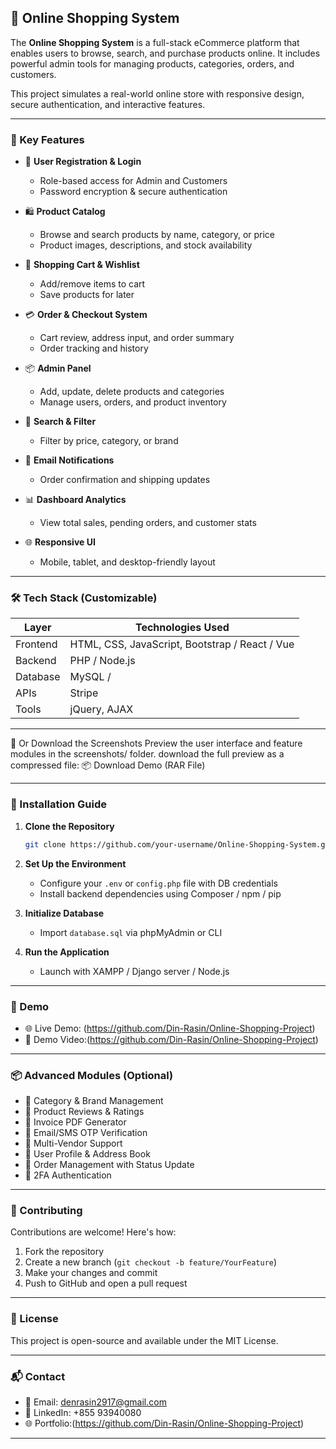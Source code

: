 
## 🛒 Online Shopping System

The **Online Shopping System** is a full-stack eCommerce platform that enables users to browse, search, and purchase products online. It includes powerful admin tools for managing products, categories, orders, and customers.

This project simulates a real-world online store with responsive design, secure authentication, and interactive features.

---
<!-- Failed to upload "View Picture Demo Online Shopping Project.mp4" -->
### 🌟 Key Features

* 👥 **User Registration & Login**

  * Role-based access for Admin and Customers
  * Password encryption & secure authentication

* 🛍️ **Product Catalog**

  * Browse and search products by name, category, or price
  * Product images, descriptions, and stock availability

* 🛒 **Shopping Cart & Wishlist**

  * Add/remove items to cart
  * Save products for later

* 💳 **Order & Checkout System**

  * Cart review, address input, and order summary
  * Order tracking and history

* 📦 **Admin Panel**

  * Add, update, delete products and categories
  * Manage users, orders, and product inventory

* 🔎 **Search & Filter**

  * Filter by price, category, or brand

* 🔔 **Email Notifications**

  * Order confirmation and shipping updates

* 📊 **Dashboard Analytics**

  * View total sales, pending orders, and customer stats

* 🌐 **Responsive UI**

  * Mobile, tablet, and desktop-friendly layout

---

### 🛠️ Tech Stack (Customizable)

| Layer    | Technologies Used                              |
| -------- | ---------------------------------------------- |
| Frontend | HTML, CSS, JavaScript, Bootstrap / React / Vue |
| Backend  | PHP / Node.js        
| Database | MySQL /                  
| APIs     | Stripe           
| Tools    | jQuery, AJAX  |

---

📁 Or Download the Screenshots
Preview the user interface and feature modules in the screenshots/ folder.
 download the full preview as a compressed file:
📦 Download Demo (RAR File)

---

### 🔧 Installation Guide

1. **Clone the Repository**

   ```bash
   git clone https://github.com/your-username/Online-Shopping-System.git
   ```
2. **Set Up the Environment**

   * Configure your `.env` or `config.php` file with DB credentials
   * Install backend dependencies using Composer / npm / pip
3. **Initialize Database**

   * Import `database.sql` via phpMyAdmin or CLI
4. **Run the Application**

   * Launch with XAMPP / Django server / Node.js

---

### 📸 Demo

* 🌐 Live Demo: (https://github.com/Din-Rasin/Online-Shopping-Project)
* 🎥 Demo Video:(https://github.com/Din-Rasin/Online-Shopping-Project)

---

### 📦 Advanced Modules (Optional)

* 📂 Category & Brand Management
* 📝 Product Reviews & Ratings
* 🧾 Invoice PDF Generator
* 📧 Email/SMS OTP Verification
* 🏬 Multi-Vendor Support
* 🧍 User Profile & Address Book
* 💼 Order Management with Status Update
* 🔐 2FA Authentication

---

### 🤝 Contributing

Contributions are welcome! Here's how:

1. Fork the repository
2. Create a new branch (`git checkout -b feature/YourFeature`)
3. Make your changes and commit
4. Push to GitHub and open a pull request

---

### 📄 License

This project is open-source and available under the MIT License.

---

### 📬 Contact

* 📧 Email: denrasin2917@gmail.com
* 💼 LinkedIn: +855 93940080
* 🌐 Portfolio:(https://github.com/Din-Rasin/Online-Shopping-Project)

---

